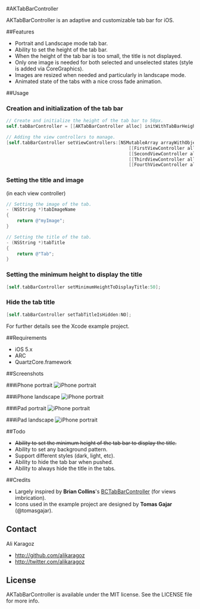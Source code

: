 #AKTabBarController

AKTabBarController is an adaptive and customizable tab bar for iOS.


##Features
- Portrait and Landscape mode tab bar.
- Ability to set the height of the tab bar.
- When the height of the tab bar is too small, the title is not displayed.
- Only one image is needed for both selected and unselected states (style is added via CoreGraphics).
- Images are resized when needed and particularly in landscape mode.
- Animated state of the tabs with a nice cross fade animation.

##Usage
### Creation and initialization of the tab bar
``` objective-c  
// Create and initialize the height of the tab bar to 50px.
self.tabBarController = [[AKTabBarController alloc] initWithTabBarHeight:50];

// Adding the view controllers to manage.
[self.tabBarController setViewControllers:[NSMutableArray arrayWithObjects:
                                              [[FirstViewController alloc] init],
                                              [[SecondViewController alloc] init],
                                              [[ThirdViewController alloc] init],
                                              [[FourthViewController alloc] init],nil]];  
```
### Setting the title and image
(in each view controller)

``` objective-c  
// Setting the image of the tab.
- (NSString *)tabImageName
{
	return @"myImage";
}

// Setting the title of the tab.
- (NSString *)tabTitle
{
	return @"Tab";
}  
```
### Setting the minimum height to display the title

``` objective-c  
[self.tabBarController setMinimumHeightToDisplayTitle:50];
```

### Hide the tab title

``` objective-c  
[self.tabBarController setTabTitleIsHidden:NO];
```

For further details see the Xcode example project.

##Requirements
- iOS 5.x
- ARC
- QuartzCore.framework

##Screenshots

###iPhone portrait
![iPhone portrait](https://github.com/alikaragoz/AKTabBarController/raw/master/Screenshots/iphone-portrait.png)

###iPhone landscape
![iPhone portrait](https://github.com/alikaragoz/AKTabBarController/raw/master/Screenshots/iphone-landscape.png)

###iPad portrait
![iPhone portrait](https://github.com/alikaragoz/AKTabBarController/raw/master/Screenshots/ipad-portrait.png)

###iPad landscape
![iPhone portrait](https://github.com/alikaragoz/AKTabBarController/raw/master/Screenshots/ipad-landscape.png)

##Todo
- ~~Ability to set the minimum height of the tab bar to display the title.~~
- Ability to set any background pattern.
- Support different styles (dark, light, etc).
- Ability to hide the tab bar when pushed.
- Ability to always hide the title in the tabs.

##Credits
- Largely inspired by **Brian Collins**'s [BCTabBarController](https://github.com/briancollins/BCTabBarController) (for views imbrication).
- Icons used in the example project are designed by **Tomas Gajar** (@tomasgajar).

## Contact

Ali Karagoz

- http://github.com/alikaragoz
- http://twitter.com/alikaragoz

## License

AKTabBarController is available under the MIT license. See the LICENSE file for more info.